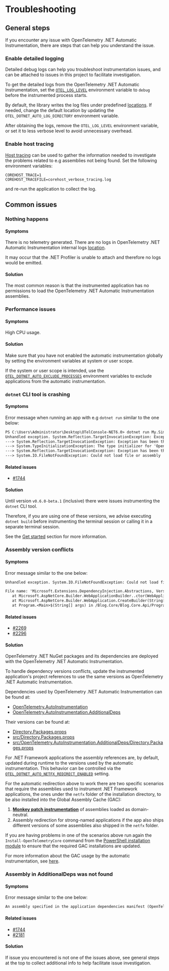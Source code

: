# Troubleshooting

## General steps

If you encounter any issue with OpenTelemetry .NET Automatic Instrumentation,
there are steps that can help you understand the issue.

### Enable detailed logging

Detailed debug logs can help you troubleshoot instrumentation issues, and can be
attached to issues in this project to facilitate investigation.

To get the detailed logs from the OpenTelemetry .NET Automatic Instrumentation, set
the [`OTEL_LOG_LEVEL`](./config.md#internal-logs) environment variable to `debug`
before the instrumented process starts.

By default, the library writes the log files under predefined [locations](./config.md#internal-logs).
If needed, change the default location by updating the `OTEL_DOTNET_AUTO_LOG_DIRECTORY`
environment variable.

After obtaining the logs, remove the `OTEL_LOG_LEVEL`
environment variable, or set it to less verbose level
to avoid unnecessary overhead.

### Enable host tracing

[Host tracing](https://github.com/dotnet/runtime/blob/edd23fcb1b350cb1a53fa409200da55e9c33e99e/docs/design/features/host-tracing.md#host-tracing)
can be used to gather the information needed to investigate the problems
related to e.g assemblies not being found. Set the following environment variables:

```terminal
COREHOST_TRACE=1
COREHOST_TRACEFILE=corehost_verbose_tracing.log
```

and re-run the application to collect the log.

## Common issues

### Nothing happens

#### Symptoms

There is no telemetry generated.
There are no logs in OpenTelemetry .NET Automatic Instrumentation internal logs [location](./config.md#internal-logs).

It may occur that the .NET Profiler is unable to attach
and therefore no logs would be emitted.

#### Solution

The most common reason is that the instrumented application
has no permissions to load the OpenTelemetry .NET Automatic Instrumentation
assemblies.

### Performance issues

#### Symptoms

High CPU usage.

#### Solution

Make sure that you have not enabled the automatic instrumentation globally
by setting the environment variables at system or user scope.

If the system or user scope is intended, use the [`OTEL_DOTNET_AUTO_EXCLUDE_PROCESSES`](./config.md#global-settings)
environment variables to exclude applications from the automatic instrumentation.

### `dotnet` CLI tool is crashing

#### Symptoms

Error message when running an app with e.g `dotnet run` similar to the one below:

```txt
PS C:\Users\Administrator\Desktop\OTelConsole-NET6.0> dotnet run My.Simple.Console
Unhandled exception. System.Reflection.TargetInvocationException: Exception has been thrown by the target of an invocation.
---> System.Reflection.TargetInvocationException: Exception has been thrown by the target of an invocation.
---> System.TypeInitializationException: The type initializer for 'OpenTelemetry.AutoInstrumentation.Loader.Startup' threw an exception.
---> System.Reflection.TargetInvocationException: Exception has been thrown by the target of an invocation.
---> System.IO.FileNotFoundException: Could not load file or assembly 'Microsoft.Extensions.Configuration.Abstractions, Version=7.0.0.0, Culture=neutral, PublicKeyToken=adb9793829ddae60'. The system cannot find the file specified.
```

#### Related issues

- [#1744](https://github.com/open-telemetry/opentelemetry-dotnet-instrumentation/issues/1744)

#### Solution

Until version `v0.6.0-beta.1` (inclusive) there were issues instrumenting
the `dotnet` CLI tool.

Therefore, if you are using one of these versions, we advise executing
`dotnet build` before instrumenting the terminal session
or calling it in a separate terminal session.

See the [Get started](./README.md#get-started)
section for more information.

### Assembly version conflicts

#### Symptoms

Error message similar to the one below:

```txt
Unhandled exception. System.IO.FileNotFoundException: Could not load file or assembly 'Microsoft.Extensions.DependencyInjection.Abstractions, Version=7.0.0.0, Culture=neutral, PublicKeyToken=adb9793829ddae60'. The system cannot find the file specified.

File name: 'Microsoft.Extensions.DependencyInjection.Abstractions, Version=7.0.0.0, Culture=neutral, PublicKeyToken=adb9793829ddae60'
   at Microsoft.AspNetCore.Builder.WebApplicationBuilder..ctor(WebApplicationOptions options, Action`1 configureDefaults)
   at Microsoft.AspNetCore.Builder.WebApplication.CreateBuilder(String[] args)
   at Program.<Main>$(String[] args) in /Blog.Core/Blog.Core.Api/Program.cs:line 26
```

#### Related issues

- [#2269](https://github.com/open-telemetry/opentelemetry-dotnet-instrumentation/issues/2269)
- [#2296](https://github.com/open-telemetry/opentelemetry-dotnet-instrumentation/issues/2296)

#### Solution

OpenTelemetry .NET NuGet packages and its dependencies
are deployed with the OpenTelemetry .NET Automatic Instrumentation.

To handle dependency versions conflicts,
update the instrumented application's project references
to use the same versions as OpenTelemetry .NET Automatic Instrumentation.

Dependencies used by OpenTelemetry .NET Automatic Instrumentation can be found at:

- [OpenTelemetry.AutoInstrumentation](https://github.com/open-telemetry/opentelemetry-dotnet-instrumentation/blob/main/src/OpenTelemetry.AutoInstrumentation/OpenTelemetry.AutoInstrumentation.csproj)
- [OpenTelemetry.AutoInstrumentation.AdditionalDeps](https://github.com/open-telemetry/opentelemetry-dotnet-instrumentation/blob/main/src/OpenTelemetry.AutoInstrumentation.AdditionalDeps/Directory.Build.props)

Their versions can be found at:

- [Directory.Packages.props](https://github.com/open-telemetry/opentelemetry-dotnet-instrumentation/blob/main/Directory.Packages.props)
- [src/Directory.Packages.props](https://github.com/open-telemetry/opentelemetry-dotnet-instrumentation/blob/main/src/Directory.Packages.props)
- [src/OpenTelemetry.AutoInstrumentation.AdditionalDeps/Directory.Packages.props](https://github.com/open-telemetry/opentelemetry-dotnet-instrumentation/blob/main/src/OpenTelemetry.AutoInstrumentation.AdditionalDeps/Directory.Packages.props)

For .NET Framework applications the assembly references are, by default, updated
during runtime to the versions used by the automatic instrumentation.
This behavior can be controlled via the [`OTEL_DOTNET_AUTO_NETFX_REDIRECT_ENABLED`](./config.md#additional-settings)
setting.

For the automatic redirection above to work there are two specific scenarios that
require the assemblies used to instrument .NET Framework
applications, the ones under the `netfx` folder of the installation directory,
to be also installed into the Global Assembly Cache (GAC):

1. [__Monkey patch instrumentation__](https://en.wikipedia.org/wiki/Monkey_patch#:~:text=Monkey%20patching%20is%20a%20technique,Python%2C%20Groovy%2C%20etc.)
of assemblies loaded as domain-neutral.
2. Assembly redirection for strong-named applications if the app also ships
different versions of some assemblies also shipped in the `netfx` folder.

If you are having problems in one of the scenarios above run again the
`Install-OpenTelemetryCore` command from the
[PowerShell installation module](../OpenTelemetry.DotNet.Auto.psm1)
to ensure that the required GAC installations are updated.

For more information about the GAC usage by the automatic instrumentation,
see [here](https://github.com/open-telemetry/opentelemetry-dotnet-instrumentation/issues/1906#issuecomment-1376292814).

### Assembly in AdditionalDeps was not found

#### Symptoms

Error message similar to the one below:

```txt
An assembly specified in the application dependencies manifest (OpenTelemetry.AutoInstrumentation.AdditionalDeps.deps.json) was not found  
```

#### Related issues

- [#1744](https://github.com/open-telemetry/opentelemetry-dotnet-instrumentation/issues/1744)
- [#2181](https://github.com/open-telemetry/opentelemetry-dotnet-instrumentation/issues/2181)

#### Solution

If issue you encountered is not one of the issues above, see general steps
at the top to collect additional info to help facilitate issue investigation.
